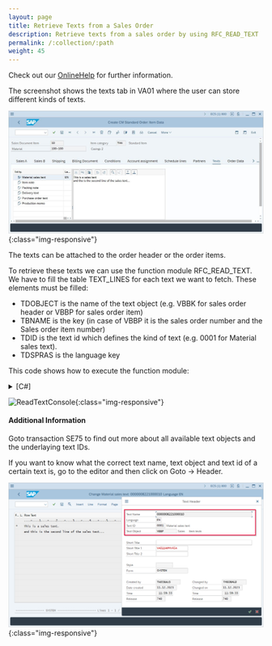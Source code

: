 ```yaml
---
layout: page
title: Retrieve Texts from a Sales Order
description: Retrieve texts from a sales order by using RFC_READ_TEXT
permalink: /:collection/:path
weight: 45
---
```


Check out our [OnlineHelp](https://help.theobald-software.com/en/) for further information.

The screenshot shows the texts tab in VA01 where the user can store different kinds of texts.

![ReadTextVA01](/img/contents/ReadTextVA01.jpg){:class="img-responsive"}

The texts can be attached to the order header or the order items.

To retrieve these texts we can use the function module RFC_READ_TEXT. We have to fill the table TEXT_LINES for each text we want to fetch. These elements must be filled:

- TDOBJECT is the name of the text object (e.g. VBBK for sales order header or VBBP for sales order item)
- TBNAME is the key (in case of VBBP it is the sales order number and the Sales order item number)
- TDID is the text id which defines the kind of text (e.g. 0001 for Material sales text).
- TDSPRAS is the language key

This code shows how to execute the function module:

<details>
<summary>[C#]</summary>
{% highlight csharp %}
// open connection
ERPConnect.R3Connection con = new R3Connection("SapServer",00,"SapUser","Password","en","800");
con.Open();
  
// Create function object
RFCFunction func = con.CreateFunction("RFC_READ_TEXT");
  
// Add a new table row and fill it
RFCStructure newrow = func.Tables["TEXT_LINES"].Rows.Add();
newrow["TDOBJECT"] = "VBBP"; // Text object
newrow["TDNAME"] = "0000008221000010"; // Key
newrow["TDID"] = "0001"; // Text-ID
newrow["TDSPRAS"] = "DE"; // Language
  
//Execute the function          
func.Execute();
  
// Loop the table
foreach(RFCStructure row in func.Tables["TEXT_LINES"].Rows)
    Console.WriteLine(row["TDLINE"].ToString());
  
con.Close();
  
Console.WriteLine("");
Console.WriteLine("Press enter to quit.");
Console.ReadLine();
{% endhighlight %}
</details>

![ReadTextConsole](/img/contents/ReadTextConsole.jpg){:class="img-responsive"}

#### Additional Information

Goto transaction SE75 to find out more about all available text objects and the underlaying text IDs.

If you want to know what the correct text name, text object and text id of a certain text is, go to the editor and then click on Goto -> Header.

![TextDetails](/img/contents/TextDetails.png){:class="img-responsive"}

